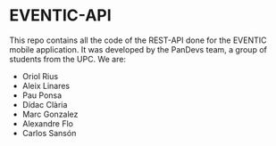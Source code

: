# EVENTIC-API

This repo contains all the code of the REST-API done for the EVENTIC mobile application. It was developed by the PanDevs team, a group of students from the UPC. We are: 

* Oriol Rius
* Aleix Linares
* Pau Ponsa
* Dídac Clària
* Marc Gonzalez
* Alexandre Flo
* Carlos Sansón
